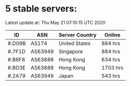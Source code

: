# 5 stable servers:

Latest update at: Thu May 21 07:10:15 UTC 2020

| ID | ASN | Server Country | Online |
| -- | --- | -------------- | ------ |
| #.D09B | AS174 | United States | 884 hrs |
| #.7F1D | AS63949 | Singapore | 884 hrs |
| #.B6F8 | AS63888 | Hong Kong | 634 hrs |
| #.BD3E | AS63888 | Hong Kong | 1703 hrs |
| #.2A79 | AS63949 | Japan | 543 hrs |

